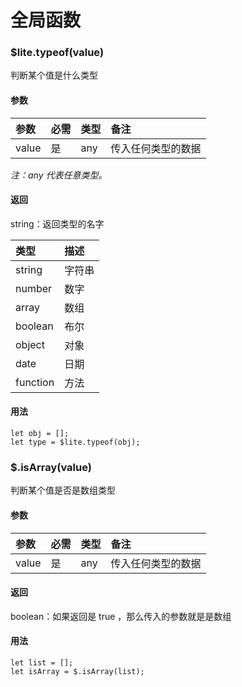 # 全局函数

### $lite.typeof(value)
判断某个值是什么类型

#### 参数

| 参数 | 必需 | 类型 | 备注 |
| :-- | :-- | :-- | :-- |
| value | 是 | any | 传入任何类型的数据 |

*注：any 代表任意类型。*

#### 返回
string：返回类型的名字

| 类型 | 描述 |
| :-- | :-- |
| string | 字符串 |
| number | 数字 |
| array | 数组 |
| boolean | 布尔 |
| object | 对象 |
| date | 日期 |
| function | 方法 |


#### 用法

```
let obj = [];
let type = $lite.typeof(obj);
```


### $.isArray(value)
判断某个值是否是数组类型

#### 参数

| 参数 | 必需 | 类型 | 备注 |
| :-- | :-- | :-- | :-- |
| value | 是 | any | 传入任何类型的数据 |

#### 返回
boolean：如果返回是 true ，那么传入的参数就是是数组

#### 用法

```
let list = [];
let isArray = $.isArray(list);
```





    
